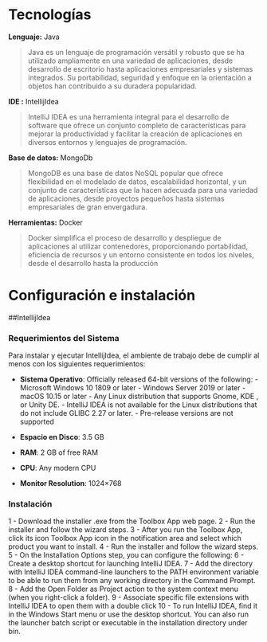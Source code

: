# Tecnologías
**Lenguaje:** Java
>Java es un lenguaje de programación versátil y robusto que se ha utilizado ampliamente en una variedad de aplicaciones, desde desarrollo de escritorio hasta aplicaciones empresariales y sistemas integrados. Su portabilidad, seguridad y enfoque en la orientación a objetos han contribuido a su duradera popularidad.

**IDE :** IntellijIdea
> IntelliJ IDEA es una herramienta integral para el desarrollo de software que ofrece un conjunto completo de características para mejorar la productividad y facilitar la creación de aplicaciones en diversos entornos y lenguajes de programación.

**Base de datos:** MongoDb
>MongoDB es una base de datos NoSQL popular que ofrece flexibilidad en el modelado de datos, escalabilidad horizontal, y un conjunto de características que la hacen adecuada para una variedad de aplicaciones, desde proyectos pequeños hasta sistemas empresariales de gran envergadura.

**Herramientas:** Docker
>Docker simplifica el proceso de desarrollo y despliegue de aplicaciones al utilizar contenedores, proporcionando portabilidad, eficiencia de recursos y un entorno consistente en todos los niveles, desde el desarrollo hasta la producción

# Configuración e instalación
##IntellijIdea
### Requerimientos del Sistema

Para instalar y ejecutar IntellijIdea, el ambiente de trabajo debe de cumplir al menos con los siguientes requerimientos:

-   **Sistema Operativo**: Officially released 64-bit versions of the following:
							- Microsoft Windows 10 1809 or later
							- Windows Server 2019 or later
							- macOS 10.15 or later
							- Any Linux distribution that supports Gnome, KDE , or Unity DE.
							- IntelliJ IDEA is not available for the Linux distributions that do not include GLIBC 2.27 or later.
							- Pre-release versions are not supported
							
-   **Espacio en Disco**: 3.5 GB 
-   **RAM**: 2 GB of free RAM
-   **CPU**: Any modern CPU
-   **Monitor Resolution**: 1024×768

### Instalación

1 - Download the installer .exe from the Toolbox App web page.
2 - Run the installer and follow the wizard steps.
3 - After you run the Toolbox App, click its icon Toolbox App icon in the notification area and select which product you want to install.
4 - Run the installer and follow the wizard steps.
5 - On the Installation Options step, you can configure the following:
6 - Create a desktop shortcut for launching IntelliJ IDEA.
7 - Add the directory with IntelliJ IDEA command-line launchers to the PATH environment variable to be able to run them from any working directory in the Command Prompt.
8 - Add the Open Folder as Project action to the system context menu (when you right-click a folder).
9 - Associate specific file extensions with IntelliJ IDEA to open them with a double click
10 - To run IntelliJ IDEA, find it in the Windows Start menu or use the desktop shortcut. You can also run the launcher batch script or executable in the installation directory under bin.

